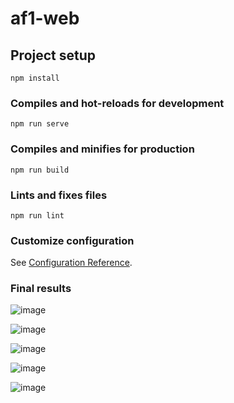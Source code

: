 # af1-web

## Project setup
```
npm install
```

### Compiles and hot-reloads for development
```
npm run serve
```

### Compiles and minifies for production
```
npm run build
```

### Lints and fixes files
```
npm run lint
```

### Customize configuration
See [Configuration Reference](https://cli.vuejs.org/config/).

### Final results
![image](https://user-images.githubusercontent.com/49743052/143802015-78a73646-918d-444f-a71b-72a405506874.png)

![image](https://user-images.githubusercontent.com/49743052/143802031-30ac2f02-bc02-426f-94b9-473c76d046cc.png)

![image](https://user-images.githubusercontent.com/49743052/143802051-c1044e6b-08f6-4a44-958d-6bb2466b287e.png)

![image](https://user-images.githubusercontent.com/49743052/143806029-da9e1807-0908-4de9-aecb-c4063f4ed8ee.png)

![image](https://user-images.githubusercontent.com/49743052/144786252-303cd715-835d-4368-b175-63fdc79dad1e.png)

